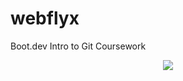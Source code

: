 # webflyx
Boot.dev Intro to Git Coursework

<p align="center">
  <img src="https://api.boot.dev/v1/users/public/0aeb8da4-616a-4f2b-8628-da85f52302a5/thumbnail" >
</p>
